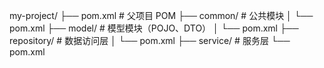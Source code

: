 my-project/
├── pom.xml                # 父项目 POM
├── common/                # 公共模块
│   └── pom.xml
├── model/                 # 模型模块（POJO、DTO）
│   └── pom.xml
├── repository/            # 数据访问层
│   └── pom.xml
├── service/               # 服务层
    └── pom.xml
